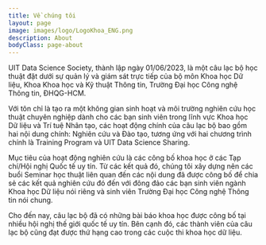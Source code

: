 ```yaml
---
title: Về chúng tôi
layout: page
image: images/logo/LogoKhoa_ENG.png
description: About
bodyClass: page-about
---
```


UIT Data Science Society, thành lập ngày 01/06/2023, là một câu lạc bộ học thuật đặt dưới sự quản lý và giám sát trực tiếp của bộ môn Khoa học Dữ liệu, Khoa Khoa học và Kỹ thuật Thông tin, Trường Đại học Công nghệ Thông tin, ĐHQG-HCM.

Với tôn chỉ là tạo ra một không gian sinh hoạt và môi trường nghiên cứu học thuật chuyên nghiệp dành cho các bạn sinh viên trong lĩnh vực Khoa học Dữ liệu và Trí tuệ Nhân tạo, các hoạt động chính của câu lạc bộ bao gồm hai nội dung chính: Nghiên cứu và Đào tạo, tương ứng với hai chương trình chính là Training Program và UIT Data Science Sharing.

Mục tiêu của hoạt động nghiên cứu là các công bố khoa học ở các Tạp chí/Hội nghị Quốc tế uy tín. Từ các kết quả đó, chúng tôi xây dựng nên các buổi Seminar học thuật liên quan đến các nội dung đã được công bố để chia sẻ các kết quả nghiên cứu đó đến với đông đảo các bạn sinh viên ngành Khoa học Dữ liệu nói riêng và sinh viên Trường Đại học Công nghệ Thông tin nói chung.

Cho đến nay, câu lạc bộ đã có những bài báo khoa học được công bố tại nhiều hội nghị thế giới quốc tế uy tín. Bên cạnh đó, các thành viên của câu lạc bộ cũng đạt được thứ hạng cao trong các cuộc thi khoa học dữ liệu.
